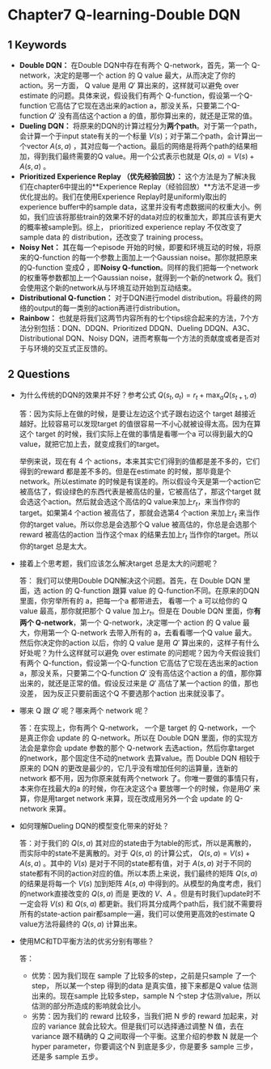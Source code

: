 # Chapter7 Q-learning-Double DQN

## 1 Keywords

- **Double DQN：** 在Double DQN中存在有两个 Q-network，首先，第一个 Q-network，决定的是哪一个 action 的 Q value 最大，从而决定了你的action。另一方面， Q value 是用 $Q'$ 算出来的，这样就可以避免 over estimate 的问题。具体来说，假设我们有两个 Q-function，假设第一个Q-function 它高估了它现在选出来的action a，那没关系，只要第二个Q-function $Q'$ 没有高估这个action a 的值，那你算出来的，就还是正常的值。
- **Dueling DQN：** 将原来的DQN的计算过程分为**两个path**。对于第一个path，会计算一个于input state有关的一个标量 $V(s)$；对于第二个path，会计算出一个vector $A(s,a)$ ，其对应每一个action。最后的网络是将两个path的结果相加，得到我们最终需要的Q value。用一个公式表示也就是 $Q(s,a)=V(s)+A(s,a)$ 。 
- **Prioritized Experience Replay （优先经验回放）：** 这个方法是为了解决我们在chapter6中提出的**Experience Replay（经验回放）**方法不足进一步优化提出的。我们在使用Experience Replay时是uniformly取出的experience buffer中的sample data，这里并没有考虑数据间的权重大小。例如，我们应该将那些train的效果不好的data对应的权重加大，即其应该有更大的概率被sample到。综上， prioritized experience replay 不仅改变了 sample data 的 distribution，还改变了 training process。
- **Noisy Net：** 其在每一个episode 开始的时候，即要和环境互动的时候，将原来的Q-function 的每一个参数上面加上一个Gaussian noise。那你就把原来的Q-function 变成$\tilde{Q}$ ，即**Noisy Q-function**。同样的我们把每一个network的权重等参数都加上一个Gaussian noise，就得到一个新的network $\tilde{Q}$。我们会使用这个新的network从与环境互动开始到互动结束。
- **Distributional Q-function：** 对于DQN进行model distribution。将最终的网络的output的每一类别的action再进行distribution。
- **Rainbow：** 也就是将我们这两节内容所有的七个tips综合起来的方法，7个方法分别包括：DQN、DDQN、Prioritized DDQN、Dueling DDQN、A3C、Distributional DQN、Noisy DQN，进而考察每一个方法的贡献度或者是否对于与环境的交互式正反馈的。

## 2 Questions

- 为什么传统的DQN的效果并不好？参考公式 $Q(s_t ,a_t)=r_t+\max_{a}Q(s_{t+1},a)$ 

  答：因为实际上在做的时候，是要让左边这个式子跟右边这个 target 越接近越好。比较容易可以发现target 的值很容易一不小心就被设得太高。因为在算这个 target 的时候，我们实际上在做的事情是看哪一个a 可以得到最大的Q value，就把它加上去，就变成我们的target。

  举例来说，现在有 4 个 actions，本来其实它们得到的值都是差不多的，它们得到的reward 都是差不多的。但是在estimate 的时候，那毕竟是个network。所以estimate 的时候是有误差的。所以假设今天是第一个action它被高估了，假设绿色的东西代表是被高估的量，它被高估了，那这个target 就会选这个action。然后就会选这个高估的Q value来加上$r_t$，来当作你的target。如果第4 个action 被高估了，那就会选第4 个action 来加上$r_t$ 来当作你的target value。所以你总是会选那个Q value 被高估的，你总是会选那个reward 被高估的action 当作这个max 的结果去加上$r_t$ 当作你的target。所以你的target 总是太大。

- 接着上个思考题，我们应该怎么解决target 总是太大的问题呢？

  答： 我们可以使用Double DQN解决这个问题。首先，在 Double DQN 里面，选 action 的 Q-function 跟算 value 的 Q-function不同。在原来的DQN 里面，你穷举所有的 a，把每一个a 都带进去， 看哪一个 a 可以给你的 Q value 最高，那你就把那个 Q value 加上$r_t$。但是在 Double DQN 里面，你**有两个 Q-network**，第一个 Q-network，决定哪一个 action 的 Q value 最大，你用第一个 Q-network 去带入所有的 a，去看看哪一个Q value 最大。然后你决定你的action 以后，你的 Q value 是用 $Q'$ 算出来的，这样子有什么好处呢？为什么这样就可以避免 over estimate 的问题呢？因为今天假设我们有两个 Q-function，假设第一个Q-function 它高估了它现在选出来的action a，那没关系，只要第二个Q-function $Q'$ 没有高估这个action a 的值，那你算出来的，就还是正常的值。假设反过来是 $Q'$ 高估了某一个action 的值，那也没差， 因为反正只要前面这个Q 不要选那个action 出来就没事了。

- 哪来 Q  跟 $Q'$ 呢？哪来两个 network 呢？

  答：在实现上，你有两个 Q-network， 一个是 target 的 Q-network，一个是真正你会 update 的 Q-network。所以在 Double DQN 里面，你的实现方法会是拿你会 update 参数的那个 Q-network 去选action，然后你拿target 的network，那个固定住不动的network 去算value。而 Double DQN 相较于原来的 DQN 的更改是最少的，它几乎没有增加任何的运算量，连新的network 都不用，因为你原来就有两个network 了。你唯一要做的事情只有，本来你在找最大的a 的时候，你在决定这个a 要放哪一个的时候，你是用$Q'$ 来算，你是用target network 来算，现在改成用另外一个会 update 的 Q-network 来算。

- 如何理解Dueling DQN的模型变化带来的好处？

  答：对于我们的 $Q(s,a)$ 其对应的state由于为table的形式，所以是离散的，而实际中的state不是离散的。对于 $Q(s,a)$ 的计算公式， $Q(s,a)=V(s)+A(s,a)$ 。其中的 $V(s)$ 是对于不同的state都有值，对于 $A(s,a)$ 对于不同的state都有不同的action对应的值。所以本质上来说，我们最终的矩阵 $Q(s,a)$ 的结果是将每一个 $V(s)$ 加到矩阵 $A(s,a)$ 中得到的。从模型的角度考虑，我们的network直接改变的 $Q(s,a)$ 而是 更改的 $V、A$ 。但是有时我们update时不一定会将 $V(s)$ 和 $Q(s,a)$ 都更新。我们将其分成两个path后，我们就不需要将所有的state-action pair都sample一遍，我们可以使用更高效的estimate Q value方法将最终的 $Q(s,a)$ 计算出来。

- 使用MC和TD平衡方法的优劣分别有哪些？

  答：

  - 优势：因为我们现在 sample 了比较多的step，之前是只sample 了一个step， 所以某一个step 得到的data 是真实值，接下来都是Q value 估测出来的。现在sample 比较多step，sample N 个step 才估测value，所以估测的部分所造成的影响就会比小。
  - 劣势：因为我们的 reward 比较多，当我们把 N 步的 reward 加起来，对应的 variance 就会比较大。但是我们可以选择通过调整 N 值，去在variance 跟不精确的 Q 之间取得一个平衡。这里介绍的参数 N 就是一个hyper parameter，你要调这个N 到底是多少，你是要多 sample 三步，还是多 sample 五步。
